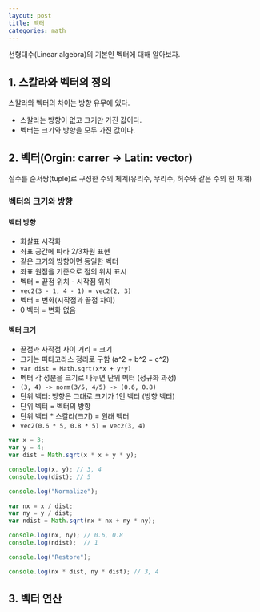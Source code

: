 ```yaml
---
layout: post
title: 벡터
categories: math
---
```


선형대수(Linear algebra)의 기본인 벡터에 대해 알아보자.

## 1. 스칼라와 벡터의 정의
스칼라와 벡터의 차이는 방향 유무에 있다.

-  스칼라는 방향이 없고 크기만 가진 값이다.
-  벡터는 크기와 방향을 모두 가진 값이다.

## 2. 벡터(Orgin: carrer -> Latin: vector)
실수를 순서쌍(tuple)로 구성한 수의 체계(유리수, 무리수, 허수와 같은 수의 한 체걔)

### 벡터의 크기와 방향

#### 벡터 방향
- 화살표 시각화
- 좌표 공간에 따라 2/3차원 표현
- 같은 크기와 방향이면 동일한 벡터
- 좌표 원점을 기준으로 점의 위치 표시
- 벡터 = 끝점 위치 - 시작점 위치
- `vec2(3 - 1, 4 - 1) = vec2(2, 3)`
- 벡터 = 변화(시작점과 끝점 차이)
- 0 벡터 = 변화 없음


#### 벡터 크기
- 끝점과 사작점 사이 거리 = 크기
- 크기는 피타고라스 정리로 구함 (a^2 + b^2 = c^2)
- `var dist = Math.sqrt(x*x + y*y)`
- 벡터 각 성분을 크기로 나누면 단위 벡터 (정규화 과정)
- `(3, 4) -> norm(3/5, 4/5) -> (0.6, 0.8) `
- 단위 벡터: 방향은 그대로 크기가 1인 벡터 (방향 벡터)
- 단위 벡터 = 벡터의 방향
- 단위 벡터 * 스칼라(크기) = 원래 벡터
- `vec2(0.6 * 5, 0.8 * 5) = vec2(3, 4)`

```` javascript
var x = 3;
var y = 4;
var dist = Math.sqrt(x * x + y * y);

console.log(x, y); // 3, 4
console.log(dist); // 5

console.log("Normalize");

var nx = x / dist;
var ny = y / dist;
var ndist = Math.sqrt(nx * nx + ny * ny);

console.log(nx, ny); // 0.6, 0.8
console.log(ndist);  // 1

console.log("Restore");

console.log(nx * dist, ny * dist); // 3, 4
````

## 3. 벡터 연산